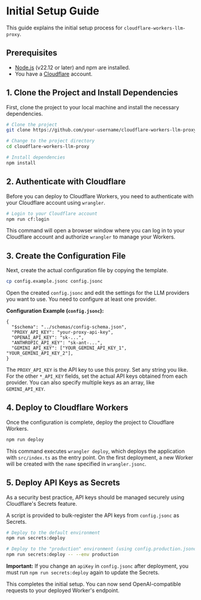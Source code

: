 # Initial Setup Guide

This guide explains the initial setup process for `cloudflare-workers-llm-proxy`.

## Prerequisites

- [Node.js](https://nodejs.org/) (v22.12 or later) and npm are installed.
- You have a [Cloudflare](https://www.cloudflare.com/) account.

## 1. Clone the Project and Install Dependencies

First, clone the project to your local machine and install the necessary dependencies.

```bash
# Clone the project
git clone https://github.com/your-username/cloudflare-workers-llm-proxy.git

# Change to the project directory
cd cloudflare-workers-llm-proxy

# Install dependencies
npm install
```

## 2. Authenticate with Cloudflare

Before you can deploy to Cloudflare Workers, you need to authenticate with your Cloudflare account using `wrangler`.

```bash
# Login to your Cloudflare account
npm run cf:login
```

This command will open a browser window where you can log in to your Cloudflare account and authorize `wrangler` to manage your Workers.

## 3. Create the Configuration File

Next, create the actual configuration file by copying the template.

```bash
cp config.example.jsonc config.jsonc
```

Open the created `config.jsonc` and edit the settings for the LLM providers you want to use. You need to configure at least one provider.

**Configuration Example (`config.jsonc`):**

```jsonc
{
  "$schema": "../schemas/config-schema.json",
  "PROXY_API_KEY": "your-proxy-api-key",
  "OPENAI_API_KEY": "sk-...",
  "ANTHROPIC_API_KEY": "sk-ant-...",
  "GEMINI_API_KEY": ["YOUR_GEMINI_API_KEY_1", "YOUR_GEMINI_API_KEY_2"],
}
```

The `PROXY_API_KEY` is the API key to use this proxy. Set any string you like.
For the other `*_API_KEY` fields, set the actual API keys obtained from each provider. You can also specify multiple keys as an array, like `GEMINI_API_KEY`.

## 4. Deploy to Cloudflare Workers

Once the configuration is complete, deploy the project to Cloudflare Workers.

```bash
npm run deploy
```

This command executes `wrangler deploy`, which deploys the application with `src/index.ts` as the entry point. On the first deployment, a new Worker will be created with the `name` specified in `wrangler.jsonc`.

## 5. Deploy API Keys as Secrets

As a security best practice, API keys should be managed securely using Cloudflare's Secrets feature.

A script is provided to bulk-register the API keys from `config.jsonc` as Secrets.

```bash
# Deploy to the default environment
npm run secrets:deploy

# Deploy to the "production" environment (using config.production.jsonc)
npm run secrets:deploy -- --env production
```

**Important:**
If you change an `apiKey` in `config.jsonc` after deployment, you must run `npm run secrets:deploy` again to update the Secrets.

This completes the initial setup. You can now send OpenAI-compatible requests to your deployed Worker's endpoint.
